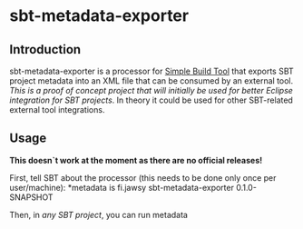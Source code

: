 sbt-metadata-exporter
=================

## Introduction

sbt-metadata-exporter is a processor for [Simple Build Tool](http://code.google.com/p/simple-build-tool/) that exports SBT project metadata into an XML file that can be consumed by an external tool. _This is a proof of concept project that will initially be used for better Eclipse integration for SBT projects_. In theory it could be used for other SBT-related external tool integrations.

## Usage

__This doesn`t work at the moment as there are no official releases!__

First, tell SBT about the processor (this needs to be done only once per user/machine):
    *metadata is fi.jawsy sbt-metadata-exporter 0.1.0-SNAPSHOT

Then, in _any SBT project_, you can run
    metadata
